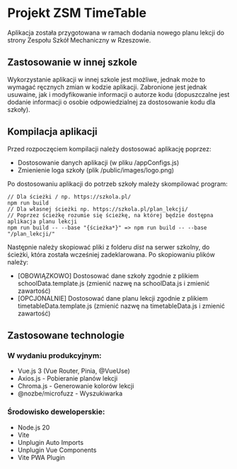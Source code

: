 # Projekt ZSM TimeTable
Aplikacja została przygotowana w ramach dodania nowego planu lekcji do strony Zespołu Szkół Mechaniczny w Rzeszowie.

## Zastosowanie w innej szkole
Wykorzystanie aplikacji w innej szkole jest możliwe, jednak może to wymagać ręcznych zmian w kodzie aplikacji.
Zabronione jest jednak usuwaine, jak i modyfikowanie informacji o autorze kodu (dopuszczalne jest dodanie informacji o osobie odpowiedzialnej za dostosowanie kodu dla szkoły).

## Kompilacja aplikacji
Przed rozpoczęciem kompilacji należy dostosować aplikację poprzez:
* Dostosowanie danych aplikacji (w pliku /appConfigs.js)
* Zmienienie loga szkoły (plik /public/images/logo.png)

Po dostosowaniu aplikacji do potrzeb szkoły mależy skompilować program:
```
// Dla ścieżki / np. https://szkola.pl/
npm run build
// Dla własnej ścieżki np. https://szkola.pl/plan_lekcji/
// Poprzez ścieżkę rozumie się ścieżkę, na której będzie dostępna aplikacja planu lekcji
npm run build -- --base "{ścieżka*}" => npm run build -- --base "/plan_lekcji/"
```
Następnie należy skopiować pliki z folderu *dist* na serwer szkolny, do ścieżki, która została wcześniej zadeklarowana.
Po skopiowaniu plików należy:
* [OBOWIĄZKOWO] Dostosować dane szkoły zgodnie z plikiem schoolData.template.js (zmienić nazwę na schoolData.js i zmienić zawartość)
* [OPCJONALNIE] Dostosować dane planu lekcji zgodnie z plikiem timetableData.template.js (zmienić nazwę na timetableData.js i zmienić zawartość)

## Zastosowane technologie
### W wydaniu produkcyjnym:
* Vue.js 3 (Vue Router, Pinia, @VueUse)
* Axios.js - Pobieranie planów lekcji
* Chroma.js - Generowanie kolorów lekcji
* @nozbe/microfuzz - Wyszukiwarka

### Środowisko deweloperskie:
* Node.js 20
* Vite
* Unplugin Auto Imports
* Unplugin Vue Components
* Vite PWA Plugin